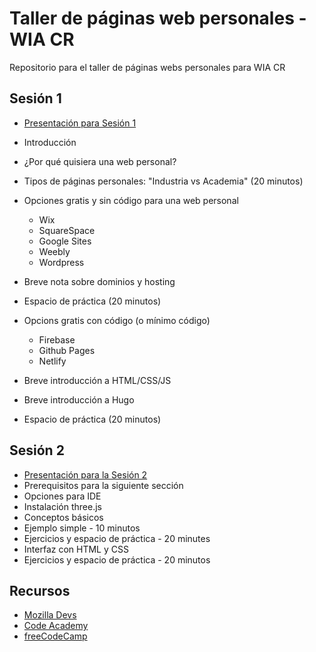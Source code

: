 # Taller de páginas web personales - WIA CR
Repositorio para el taller de páginas webs personales para WIA CR

## Sesión 1
- [Presentación para Sesión 1](https://docs.google.com/presentation/d/1AgLV8KVT5W3lQFAZyPp3t8rF5EZ8MYyrsj1a6vt69VE/edit?usp=sharing)
- Introducción
- ¿Por qué quisiera una web personal?
- Tipos de páginas personales: "Industria vs Academia"
(20 minutos)

- Opciones gratis y sin código para una web personal
  - Wix
  - SquareSpace
  - Google Sites
  - Weebly
  - Wordpress

- Breve nota sobre dominios y hosting

- Espacio de práctica (20 minutos)

- Opcions gratis con código (o mínimo código)
  - Firebase
  - Github Pages
  - Netlify

- Breve introducción a HTML/CSS/JS
- Breve introducción a Hugo

- Espacio de práctica (20 minutos)

## Sesión 2
- [Presentación para la Sesión 2](https://docs.google.com/presentation/d/1StBxGGlAYA3CztmKJIjBZ57i5ljWJ11_kGyo9o9FIHU/edit?usp=sharing)
- Prerequisitos para la siguiente sección
- Opciones para IDE
- Instalación three.js
- Conceptos básicos
- Ejemplo simple - 10 minutos
- Ejercicios y espacio de práctica - 20 minutes
- Interfaz con HTML y CSS
- Ejercicios y espacio de práctica - 20 minutos

## Recursos
- [Mozilla Devs](https://developer.mozilla.org/en-US/docs/Web)
- [Code Academy](https://www.codecademy.com/)
- [freeCodeCamp](https://www.freecodecamp.org/)
